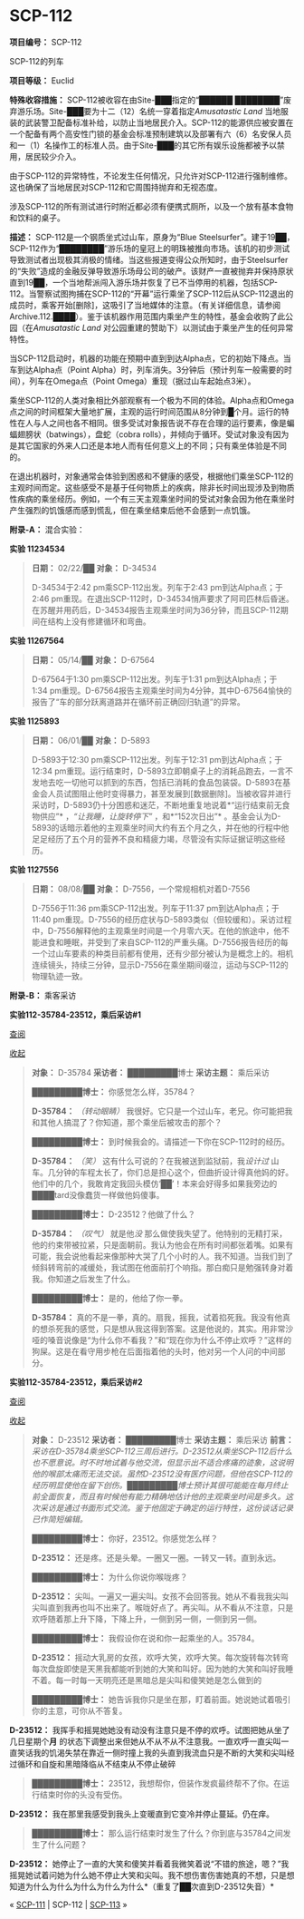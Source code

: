 # SCP-112
                        


**项目编号：** SCP-112



SCP-112的列车



**项目等级：** Euclid

**特殊收容措施：** SCP-112被收容在由Site-███指定的“██████ ████████”废弃游乐场。Site-███要为十二（12）名统一穿着指定*Amusatastic Land* 当地服装的武装警卫配备标准补给，以防止当地居民介入。SCP-112的能源供应被安置在一个配备有两个高安性门锁的基金会标准预制建筑以及部署有六（6）名安保人员和一（1）名操作工的标准人员。由于Site-███的其它所有娱乐设施都被予以禁用，居民较少介入。

由于SCP-112的异常特性，不论发生任何情况，只允许对SCP-112进行强制维修。这也确保了当地居民对SCP-112和它周围持抛弃和无视态度。

涉及SCP-112的所有测试进行时附近都必须有便携式厕所，以及一个放有基本食物和饮料的桌子。

**描述：** SCP-112是一个钢质坐式过山车，原身为“Blue Steelsurfer”。建于19██，SCP-112作为“████████”游乐场的皇冠上的明珠被推向市场。该机的初步测试导致测试者出现极其消极的情绪。当这些报道变得公众所知时，由于Steelsurfer的“失败”造成的金融反弹导致游乐场母公司的破产。该财产一直被抛弃并保持原状直到19██，一个当地帮派闯入游乐场并恢复了已不当停用的机器，包括SCP-112。当警察试图拘捕在SCP-112的“开幕”运行乘坐了SCP-112后从SCP-112退出的成员时，乘客开始[删除]，这吸引了当地媒体的注意。（有关详细信息，请参阅Archive.112.████）。鉴于该机器作用范围内乘坐产生的特性，基金会收购了此公园（在*Amusatastic Land* 对公园重建的赞助下）以测试由于乘坐产生的任何异常特性。

当SCP-112启动时，机器的功能在预期中直到到达Alpha点，它的初始下降点。当车到达Alpha点（Point Alpha）时，列车消失。3分钟后（预计列车一般需要的时间），列车在Omega点（Point Omega）重现（据过山车起始点3米）。

乘坐SCP-112的人类对象相比外部观察有一个极为不同的体验。Alpha点和Omega点之间的时间框架大量地扩展，主观的运行时间范围从8分钟到█个月。运行的特性在人与人之间也各不相同。很多受试对象报告说不存在合理的运行要素，像是蝙蝠翅膀状（batwings），盘蛇（cobra rolls），并倾向于循环。受试对象没有因为是其它国家的外来人口还是本地人而有任何意义上的不同；只有乘坐体验是不同的。

在退出机器时，对象通常会体验到困惑和不健康的感受，根据他们乘坐SCP-112的主观时间而定。这些感受不是基于任何物质上的疾病，除非长时间出现涉及到物质性疾病的乘坐经历。例如，一个有三天主观乘坐时间的受试对象会因为他在乘坐时产生强烈的饥饿感而感到慌乱，但在乘坐结束后他不会感到一点饥饿。

**附录-A：** 混合实验：

**实验 11234534** 


> **日期：** 02/22/██
**对象：** D-34534
> 
> D-34534于2:42 pm乘SCP-112出发。列车于2:43 pm到达Alpha点；于2:46 pm重现。在退出SCP-112时，D-34534悄声要求了阿司匹林后昏迷。在苏醒并用药后，D-34534报告主观乘坐时间为36分钟，而且SCP-112期间在结构上没有修建循环和弯曲。
> 

**实验 11267564** 


> **日期：** 05/14/██
**对象：** D-67564
> 
> D-67564于1:30 pm乘SCP-112出发。列车于1:31 pm到达Alpha点；于1:34 pm重现。D-67564报告主观乘坐时间为4分钟，其中D-67564愉快的报告了“车的部分跃离道路并在循环前正确回归轨道”的异常。
> 

**实验 1125893** 


> **日期：** 06/01/██
**对象：** D-5893
> 
> D-5893于12:30 pm乘SCP-112出发。列车于12:31 pm到达Alpha点；于12:34 pm重现。运行结束时，D-5893立即朝桌子上的消耗品跑去，一言不发地去吃一切他可以抓到的东西，包括已消耗的食品包装袋。D-5893在基金会人员试图阻止他时变得暴力，甚至发展到[数据删除]。当被收容并进行采访时，D-5893仍十分困惑和迷茫，不断地重复地说着*“运行结束前无食物供应”* ，*“让我睡，让旋转停下”* ，和*“152次日出”* 。基金会认为D-5893的话暗示着他的主观乘坐时间大约有五个月之久，并在他的行程中他足足经历了五个月的营养不良和精疲力竭，尽管没有实际证据证明这些经历。
> 

**实验 1127556** 


> **日期：** 08/08/██
**对象：** D-7556，一个常规相机对着D-7556
> 
> D-7556于11:36 pm乘SCP-112出发。列车于11:37 pm到达Alpha点；于11:40 pm重现。D-7556的经历症状与D-5893类似（但较缓和）。采访过程中，D-7556解释他的主观乘坐时间是一个月零六天。在他的旅途中，他不能进食和睡眠，并受到了来自SCP-112的严重头痛。D-7556报告经历的每一个过山车要素的种类目前都有使用，还有少部分被认为是概念上的。相机连续镜头，持续三分钟，显示D-7556在乘坐期间啜泣，运动与SCP-112的物理轨迹一致。
> 

**附录-B：** 乘客采访

**实验112-35784-23512，乘后采访#1** 


<a shape='rect' class='collapsible-block-link' href='javascript:;'>&#26597;&#38405;</a>

<a shape='rect' class='collapsible-block-link' href='javascript:;'>&#25910;&#36215;</a>


> **对象：** D-35784
**采访者：** █████████博士
**采访主题：** 乘后采访
> 
> **█████████博士：** 你感觉怎么样，35784？
> 
> **D-35784：** *（转动眼睛）* 我很好。它只是一个过山车，老兄。你可能把我和其他人搞混了？你知道，那个乘坐后被攻击的那个？
> 
> **█████████博士：** 到时候我会的。请描述一下你在SCP-112时的经历。
> 
> **D-35784：** *（笑）* 这有什么可说的？在我被送到监狱前，我*设计过* 山车。几分钟的车程太长了，你们总是担心这个，但曲折设计得真他妈的好。他们中的几个，我敢肯定我回头模仿‘██’！本来会好得多如果我旁边的████tard没像蠢货一样做他妈傻事。
> 
> **█████████博士：** D-23512？他做了什么？
> 
> **D-35784：** *（叹气）* 就是他*没* 那么做使我失望了。他特别的无精打采，他的约束带被拉紧，只是面朝前。我认为他会在所有时间都张着嘴。如果有可能，我会说他看起来像那种大哭了几个小时的人。我不知道。当我们到了倾斜转弯前的减缓处，我试图在他面前打个响指。那白痴只是勉强转身对着我。你知道之后发生了什么。
> 
> **█████████博士：** 是的，他给了你一拳。
> 
> **D-35784：** 真的不是一拳，真的。扇我，摇我，试着掐死我。我没有他真的想杀死我的感觉，只是想从我这得到答案。这是他说的，其实。用非常沙哑的嗓音说像是“为什么你不看我？”和“现在你为什么不停止欢呼？”这样的狗屎。这是在看守用步枪在后面指着他的头时，他对另一个人问的中间部分。
> 




**实验112-35784-23512，乘后采访#2** 


<a shape='rect' class='collapsible-block-link' href='javascript:;'>&#26597;&#38405;</a>

<a shape='rect' class='collapsible-block-link' href='javascript:;'>&#25910;&#36215;</a>


> **对象：** D-23512
**采访者：** █████████博士
**采访主题：** 乘后采访
**前言：** *采访在D-35784乘坐SCP-112三周后进行。D-23512从乘坐SCP-112后什么也不愿意说。时不时地试着与他交流，但显示出不适合疼痛的迹象，这说明他的喉部太痛而无法交谈。虽然D-23512没有医疗问题，但他在SCP-112的经历明显使他在留下创伤。█████████博士预计其很可能能在每月终止前全面恢复，而且有时候他有能力精确地估计他的主观乘坐时间是多久。这次采访是通过书面形式交流。鉴于他固定于确定的运行特性，这份谈话记录已作简短编辑。* 
> 
> **█████████博士：** 你好，23512。你感觉怎么样？
> 
> **D-23512：** 还是疼。还是头晕。一圈又一圈。一转又一转。直到永远。
> 
> **█████████博士：** 为什么你说你喉咙疼？
> 
> **D-23512：** 尖叫。一遍又一遍尖叫。女孩不会回答我。她从不看我我尖叫尖叫直到我再也叫不出来了。喉咙好点了。再尖叫。从不看从不注意，只是欢呼随着那上升下降，下降上升，一侧到另一侧，一侧到另一侧。
> 
> **█████████博士：** 我假设你在说和你一起乘坐的人。35784。
> 
> **D-23512：** 摇动大乳房的女孩，欢呼大笑，欢呼大笑。每次旋转每次转弯每次盘旋即使是天黑我都能听到她的大笑和叫好。因为她的大笑和叫好我睡不着。每一时每一天明亮还是黑暗总是尖叫和傻笑她是怎么做到的
> 
> **█████████博士：** 她告诉我你只是坐在那，盯着前面。她说她试着吸引你的主意，可你从不答复。

**D-23512：** 我挥手和摇晃她她没有动没有注意只是不停的欢呼。试图把她从坐了几日星期个**月** 的状态下调整出来但她从不从不从不注意我。一直欢呼一直尖叫一直笑话我的饥渴失禁在靠近一侧时撞上我的头直到我流血只是不断的大笑和尖叫经过循环和自旋和黑暗降临从不结束从不停止破碎
> 
> **█████████博士：** 23512，我想帮你，但装作发疯最终帮不了你。在运行结束时你的头没有受伤。

**D-23512：** 我在那里我感受到我头上变暖直到它变冷并停止蔓延。仍在痒。
> 
> **█████████博士：** 那么运行结束时发生了什么？你到底与35784之间发生了什么问题？

**D-23512：** 她停止了一直的大笑和傻笑并看着我微笑着说“不错的旅途，嗯？”我摇晃她试着问她为什么她不停止大笑和尖叫。我不想伤害伤害她真的不想，只是想知道为什么为什么为什么为什么为什么*（重复了██次直到D-23512失音）* 
> 






« [SCP-111](/scp-111) | SCP-112 | [SCP-113](/scp-113) »





                    